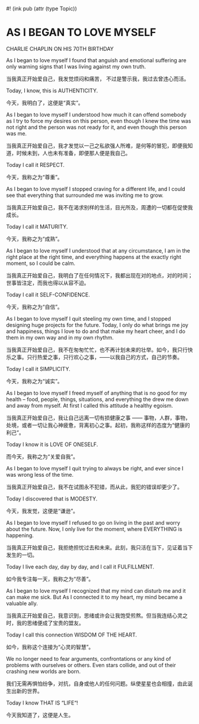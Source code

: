 #! (ink pub (attr (type Topic))


# AS I BEGAN TO LOVE MYSELF

CHARLIE CHAPLIN ON HIS 70TH BIRTHDAY

As I began to love myself I found that anguish and emotional suffering are only warning signs that I was living against my own truth.

当我真正开始爱自己，我发觉烦闷和痛苦， 不过是警示我，我过去曾违心而活。

Today, I know, this is AUTHENTICITY.

今天，我明白了，这便是“真实”。

As I began to love myself I understood how much it can offend somebody as I try to force my desires on this person, even though I knew the time was not right and the person was not ready for it, and even though this person was me.

当我真正开始爱自己，我才发觉以一己之私欲强人所难，是何等的冒犯，即便我知道，时候未到，人也未有准备，即便那人便是我自己。

Today I call it RESPECT.

今天，我称之为“尊重”。

As I began to love myself I stopped craving for a different life, and I could see that everything that surrounded me was inviting me to grow.

当我真正开始爱自己，我不在渴求别样的生活，目光所及，周遭的一切都在促使我成长。

Today I call it MATURITY.

今天，我称之为“成熟”。

As I began to love myself I understood that at any circumstance, I am in the right place at the right time, and everything happens at the exactly right moment, so I could be calm.

当我真正开始爱自己，我明白了在任何情况下，我都出现在对的地点，对的时间；世事皆注定，而我也得以从容不迫。

Today I call it SELF-CONFIDENCE.

今天，我称之为“自信”。

As I began to love myself I quit steeling my own time, and I stopped designing huge projects for the future. Today, I only do what brings me joy and happiness, things I love to do and that make my heart cheer, and I do them in my own way and in my own rhythm.

当我真正开始爱自己，我不在匆匆忙忙，也不再计划未来的壮举。如今，我只行快乐之事。只行热爱之事，只行欢心之事，——以我自己的方式，自己的节奏。

Today I call it SIMPLICITY.

今天，我称之为“诚实”。

As I began to love myself I freed myself of anything that is no good for my health – food, people, things, situations, and everything the drew me down and away from myself. At first I called this attitude a healthy egoism.

当我真正开始爱自己，我让自己远离一切有损健康之事 —— 事物，人群，事物，处境，或者一切让我心神疲惫，背离初心之事。起初，我称这样的态度为“健康的利己”。

Today I know it is LOVE OF ONESELF.

而今天，我称之为“关爱自我”。

As I began to love myself I quit trying to always be right, and ever since I was wrong less of the time.

当我真正开始爱自己，我不在试图永不犯错，而从此，我犯的错误却更少了。

Today I discovered that is MODESTY.

今天，我发觉，这便是“谦逊”。

As I began to love myself I refused to go on living in the past and worry about the future. Now, I only live for the moment, where EVERYTHING is happening.

当我真正开始爱自己，我拒绝担忧过去和未来。此刻，我只活在当下，见证着当下发生的一切。

Today I live each day, day by day, and I call it FULFILLMENT.

如今我专注每一天，我称之为“尽善”。

As I began to love myself I recognized that my mind can disturb me and it can make me sick. But As I connected it to my heart, my mind became a valuable ally.

当我真正开始爱自己，我意识到，思绪或许会让我饱受煎熬。但当我连结心灵之时，我的思绪便成了宝贵的盟友。

Today I call this connection WISDOM OF THE HEART.

如今，我称这个连接为“心灵的智慧”。

We no longer need to fear arguments, confrontations or any kind of problems with ourselves or others. Even stars collide, and out of their crashing new worlds are born.

我们无需再惧怕纷争，对抗，自身或他人的任何问题。纵使星星也会相撞，由此诞生出新的世界。

Today I know THAT IS “LIFE“!

今天我知道了，这便是人生。